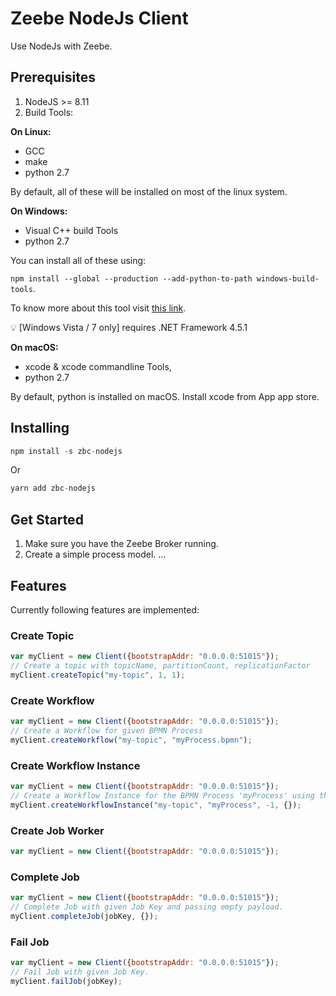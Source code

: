 # Zeebe NodeJs Client

Use NodeJs with Zeebe.

## Prerequisites

1. NodeJS >= 8.11
1. Build Tools:

**On Linux:**

  - GCC
  - make
  - python 2.7

By default, all of these will be installed on most of the linux system.

**On Windows:**

  - Visual C++ build Tools
  - python 2.7

You can install all of these using:

`npm install --global --production --add-python-to-path windows-build-tools`.

To know more about this tool visit [this link](https://github.com/felixrieseberg/windows-build-tools).

💡 [Windows Vista / 7 only] requires .NET Framework 4.5.1

**On macOS:**

  - xcode & xcode commandline Tools,
  - python 2.7

By default, python is installed on macOS.
Install xcode from App app store.

## Installing

```js
npm install -s zbc-nodejs
```

Or

```js
yarn add zbc-nodejs
```

## Get Started
1. Make sure you have the Zeebe Broker running.
2. Create a simple process model.
...


## Features

Currently following features are implemented:

### Create Topic

```js
var myClient = new Client({bootstrapAddr: "0.0.0.0:51015"});
// Create a topic with topicName, partitionCount, replicationFactor
myClient.createTopic("my-topic", 1, 1);
```

### Create Workflow
```js
var myClient = new Client({bootstrapAddr: "0.0.0.0:51015"});
// Create a Workflow for given BPMN Process
myClient.createWorkflow("my-topic", "myProcess.bpmn");
```

### Create Workflow Instance

```js
var myClient = new Client({bootstrapAddr: "0.0.0.0:51015"});
// Create a Workflow Instance for the BPMN Process 'myProcess' using the latest version (-1) and passing empty payload.
myClient.createWorkflowInstance("my-topic", "myProcess", -1, {});
```

### Create Job Worker

```js
var myClient = new Client({bootstrapAddr: "0.0.0.0:51015"});
```

### Complete Job

```js
var myClient = new Client({bootstrapAddr: "0.0.0.0:51015"});
// Complete Job with given Job Key and passing empty payload.
myClient.completeJob(jobKey, {});
```

### Fail Job

```js
var myClient = new Client({bootstrapAddr: "0.0.0.0:51015"});
// Fail Job with given Job Key.
myClient.failJob(jobKey);
```
